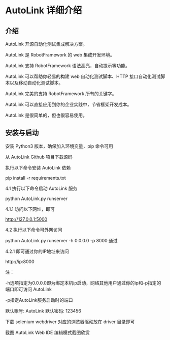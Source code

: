 # AutoLink 详细介绍

## 介绍

AutoLink 开源自动化测试集成解决方案。

AutoLink 是 RobotFramework 的 web 集成开发环境。

AutoLink 支持 RobotFramework 语法高亮，自动提示等功能。

AutoLink 可以帮助你轻易的构建 web 自动化测试脚本、HTTP 接口自动化测试脚本以及移动自动化测试脚本。

AutoLink 完美的支持 RobotFramework 所有的关键字。

AutoLink 可以直接应用到你的企业实践中，节省框架开发成本。

AutoLink 是很简单的，但也很容易使用。

## 安装与启动

安装 Python3 版本，确保加入环境变量，pip 命令可用

从 AutoLink Github 项目下载源码

执行以下命令安装 AutoLink 依赖

pip install -r requirements.txt

4.1 执行以下命令启动 AutoLink 服务

python AutoLink.py runserver

4.1.1 访问以下网址，即可

http://127.0.0.1:5000

4.2 执行以下命令可外网访问

python AutoLink.py runserver -h 0.0.0.0 -p 8000 通过

4.2.1 即可通过你的IP地址来访问

http://ip:8000

注：

-h选项指定为0.0.0.0即为绑定本机ip启动，网络其他用户通过你的ip和-p指定的端口即可访问 AutoLink

-p指定AutoLink服务启动时的端口

默认账号: AutoLink
默认密码: 123456

下载 selenium webdriver 对应的浏览器驱动放在 driver 目录即可

截图
AutoLink Web IDE 编辑模式截图欣赏

